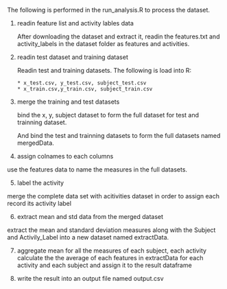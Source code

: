 The following is performed in the run_analysis.R to process the dataset.

1. readin feature list and activity lables data

   After downloading the dataset and extract it, readin the features.txt and activity_labels in the dataset folder as features and activities. 

2. readin test dataset and training dataset

   Readin test and training datasets. The following is load into R:
       
       * x_test.csv, y_test.csv, subject_test.csv
       * x_train.csv,y_train.csv, subject_train.csv

3. merge the training and test datasets 

   bind the x, y, subject dataset to form the full dataset for test and trainning dataset.

    And bind the test and trainning datasets to form the full datasets named mergedData.

4. assign colnames to each columns

use the features data to name the measures in the full datasets.


5. label the activity

merge the complete data set with acitivities dataset in order to assign each record its activity label

6. extract mean and std data from the merged dataset

extract the mean and standard deviation measures along with the Subject and Activily_Label into a new dataset named extractData. 


7. aggregate mean for all the measures of each subject, each activity
calculate the the average of each features in extractData for each activity and each subject and assign it to the result dataframe

8. write the result into an output file named output.csv

